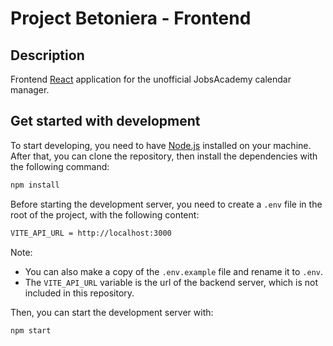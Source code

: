 # Project Betoniera - Frontend
## Description
Frontend [React](https://react.dev) application for the unofficial JobsAcademy calendar manager.

## Get started with development
To start developing, you need to have [Node.js](https://nodejs.org/en/) installed on your machine.
After that, you can clone the repository, then install the dependencies with the following command:
```bash
npm install
```
Before starting the development server, you need to create a `.env` file in the root of the project, with the following content:
```bash
VITE_API_URL = http://localhost:3000
```
Note:
- You can also make a copy of the `.env.example` file and rename it to `.env`.
- The `VITE_API_URL` variable is the url of the backend server, which is not included in this repository.

Then, you can start the development server with:
```bash
npm start
```
